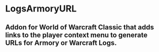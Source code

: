 # LogsArmoryURL

## Addon for World of Warcraft Classic that adds links to the player context menu to generate URLs for Armory or Warcraft Logs.